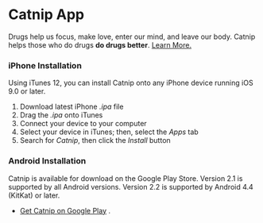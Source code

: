 # Catnip App
Drugs help us focus, make love, enter our mind, and leave our body. Catnip helps those who do drugs __do drugs better__. 
[Learn More.](http://catnipapp.org "Catnip App Homepage") 

### iPhone Installation
Using iTunes 12, you can install Catnip onto any iPhone device running iOS 9.0 or later. 

1. Download latest iPhone *.ipa* file
2. Drag the *.ipa* onto iTunes
3. Connect your device to your computer
4. Select your device in iTunes; then, select the *Apps* tab
5. Search for *Catnip*, then click the *Install* button

### Android Installation
Catnip is available for download on the Google Play Store. Version 2.1 is supported by all Android versions. Version 2.2 is supported by Android 4.4 (KitKat) or later.

* [Get Catnip on Google Play](https://play.google.com/store/apps/details?id=org.catnipapp "Install Catnip app") .


